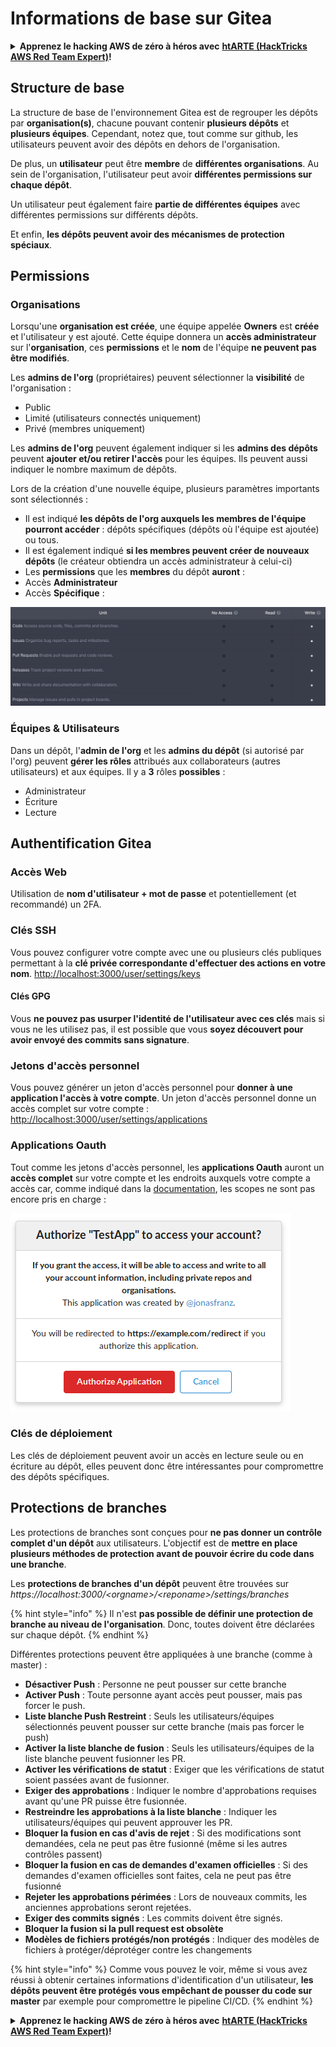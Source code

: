 # Informations de base sur Gitea

<details>

<summary><strong>Apprenez le hacking AWS de zéro à héros avec</strong> <a href="https://training.hacktricks.xyz/courses/arte"><strong>htARTE (HackTricks AWS Red Team Expert)</strong></a><strong>!</strong></summary>

Autres moyens de soutenir HackTricks :

* Si vous souhaitez voir votre **entreprise annoncée dans HackTricks** ou **télécharger HackTricks en PDF**, consultez les [**PLANS D'ABONNEMENT**](https://github.com/sponsors/carlospolop) !
* Obtenez le [**swag officiel PEASS & HackTricks**](https://peass.creator-spring.com)
* Découvrez [**La Famille PEASS**](https://opensea.io/collection/the-peass-family), notre collection d'[**NFTs**](https://opensea.io/collection/the-peass-family) exclusifs
* **Rejoignez le** 💬 [**groupe Discord**](https://discord.gg/hRep4RUj7f) ou le [**groupe telegram**](https://t.me/peass) ou **suivez** moi sur **Twitter** 🐦 [**@carlospolopm**](https://twitter.com/carlospolopm)**.**
* **Partagez vos astuces de hacking en soumettant des PR aux dépôts github** [**HackTricks**](https://github.com/carlospolop/hacktricks) et [**HackTricks Cloud**](https://github.com/carlospolop/hacktricks-cloud).

</details>

## Structure de base

La structure de base de l'environnement Gitea est de regrouper les dépôts par **organisation(s)**, chacune pouvant contenir **plusieurs dépôts** et **plusieurs équipes**. Cependant, notez que, tout comme sur github, les utilisateurs peuvent avoir des dépôts en dehors de l'organisation.

De plus, un **utilisateur** peut être **membre** de **différentes organisations**. Au sein de l'organisation, l'utilisateur peut avoir **différentes permissions sur chaque dépôt**.

Un utilisateur peut également faire **partie de différentes équipes** avec différentes permissions sur différents dépôts.

Et enfin, **les dépôts peuvent avoir des mécanismes de protection spéciaux**.

## Permissions

### Organisations

Lorsqu'une **organisation est créée**, une équipe appelée **Owners** est **créée** et l'utilisateur y est ajouté. Cette équipe donnera un **accès administrateur** sur l'**organisation**, ces **permissions** et le **nom** de l'équipe **ne peuvent pas être modifiés**.

Les **admins de l'org** (propriétaires) peuvent sélectionner la **visibilité** de l'organisation :

* Public
* Limité (utilisateurs connectés uniquement)
* Privé (membres uniquement)

Les **admins de l'org** peuvent également indiquer si les **admins des dépôts** peuvent **ajouter et/ou retirer l'accès** pour les équipes. Ils peuvent aussi indiquer le nombre maximum de dépôts.

Lors de la création d'une nouvelle équipe, plusieurs paramètres importants sont sélectionnés :

* Il est indiqué **les dépôts de l'org auxquels les membres de l'équipe pourront accéder** : dépôts spécifiques (dépôts où l'équipe est ajoutée) ou tous.
* Il est également indiqué **si les membres peuvent créer de nouveaux dépôts** (le créateur obtiendra un accès administrateur à celui-ci)
* Les **permissions** que les **membres** du dépôt **auront** :
* Accès **Administrateur**
* Accès **Spécifique** :

![](<../../.gitbook/assets/image (3) (1) (1) (1) (1).png>)

### Équipes & Utilisateurs

Dans un dépôt, l'**admin de l'org** et les **admins du dépôt** (si autorisé par l'org) peuvent **gérer les rôles** attribués aux collaborateurs (autres utilisateurs) et aux équipes. Il y a **3** rôles **possibles** :

* Administrateur
* Écriture
* Lecture

## Authentification Gitea

### Accès Web

Utilisation de **nom d'utilisateur + mot de passe** et potentiellement (et recommandé) un 2FA.

### **Clés SSH**

Vous pouvez configurer votre compte avec une ou plusieurs clés publiques permettant à la **clé privée correspondante d'effectuer des actions en votre nom**. [http://localhost:3000/user/settings/keys](http://localhost:3000/user/settings/keys)

#### **Clés GPG**

Vous **ne pouvez pas usurper l'identité de l'utilisateur avec ces clés** mais si vous ne les utilisez pas, il est possible que vous **soyez découvert pour avoir envoyé des commits sans signature**.

### **Jetons d'accès personnel**

Vous pouvez générer un jeton d'accès personnel pour **donner à une application l'accès à votre compte**. Un jeton d'accès personnel donne un accès complet sur votre compte : [http://localhost:3000/user/settings/applications](http://localhost:3000/user/settings/applications)

### Applications Oauth

Tout comme les jetons d'accès personnel, les **applications Oauth** auront un **accès complet** sur votre compte et les endroits auxquels votre compte a accès car, comme indiqué dans la [documentation](https://docs.gitea.io/en-us/oauth2-provider/#scopes), les scopes ne sont pas encore pris en charge :

![](<../../.gitbook/assets/image (60).png>)

### Clés de déploiement

Les clés de déploiement peuvent avoir un accès en lecture seule ou en écriture au dépôt, elles peuvent donc être intéressantes pour compromettre des dépôts spécifiques.

## Protections de branches

Les protections de branches sont conçues pour **ne pas donner un contrôle complet d'un dépôt** aux utilisateurs. L'objectif est de **mettre en place plusieurs méthodes de protection avant de pouvoir écrire du code dans une branche**.

Les **protections de branches d'un dépôt** peuvent être trouvées sur _https://localhost:3000/\<orgname>/\<reponame>/settings/branches_

{% hint style="info" %}
Il n'est **pas possible de définir une protection de branche au niveau de l'organisation**. Donc, toutes doivent être déclarées sur chaque dépôt.
{% endhint %}

Différentes protections peuvent être appliquées à une branche (comme à master) :

* **Désactiver Push** : Personne ne peut pousser sur cette branche
* **Activer Push** : Toute personne ayant accès peut pousser, mais pas forcer le push.
* **Liste blanche Push Restreint** : Seuls les utilisateurs/équipes sélectionnés peuvent pousser sur cette branche (mais pas forcer le push)
* **Activer la liste blanche de fusion** : Seuls les utilisateurs/équipes de la liste blanche peuvent fusionner les PR.
* **Activer les vérifications de statut** : Exiger que les vérifications de statut soient passées avant de fusionner.
* **Exiger des approbations** : Indiquer le nombre d'approbations requises avant qu'une PR puisse être fusionnée.
* **Restreindre les approbations à la liste blanche** : Indiquer les utilisateurs/équipes qui peuvent approuver les PR.
* **Bloquer la fusion en cas d'avis de rejet** : Si des modifications sont demandées, cela ne peut pas être fusionné (même si les autres contrôles passent)
* **Bloquer la fusion en cas de demandes d'examen officielles** : Si des demandes d'examen officielles sont faites, cela ne peut pas être fusionné
* **Rejeter les approbations périmées** : Lors de nouveaux commits, les anciennes approbations seront rejetées.
* **Exiger des commits signés** : Les commits doivent être signés.
* **Bloquer la fusion si la pull request est obsolète**
* **Modèles de fichiers protégés/non protégés** : Indiquer des modèles de fichiers à protéger/déprotéger contre les changements

{% hint style="info" %}
Comme vous pouvez le voir, même si vous avez réussi à obtenir certaines informations d'identification d'un utilisateur, **les dépôts peuvent être protégés vous empêchant de pousser du code sur master** par exemple pour compromettre le pipeline CI/CD.
{% endhint %}

<details>

<summary><strong>Apprenez le hacking AWS de zéro à héros avec</strong> <a href="https://training.hacktricks.xyz/courses/arte"><strong>htARTE (HackTricks AWS Red Team Expert)</strong></a><strong>!</strong></summary>

Autres moyens de soutenir HackTricks :

* Si vous souhaitez voir votre **entreprise annoncée dans HackTricks** ou **télécharger HackTricks en PDF**, consultez les [**PLANS D'ABONNEMENT**](https://github.com/sponsors/carlospolop) !
* Obtenez le [**swag officiel PEASS & HackTricks**](https://peass.creator-spring.com)
* Découvrez [**La Famille PEASS**](https://opensea.io/collection/the-peass-family), notre collection d'[**NFTs**](https://opensea.io/collection/the-peass-family) exclusifs
* **Rejoignez le** 💬 [**groupe Discord**](https://discord.gg/hRep4RUj7f) ou le [**groupe telegram**](https://t.me/peass) ou **suivez** moi sur **Twitter** 🐦 [**@carlospolopm**](https://twitter.com/carlospolopm)**.**
* **Partagez vos astuces de piratage en soumettant des PR aux dépôts github** [**HackTricks**](https://github.com/carlospolop/hacktricks) et [**HackTricks Cloud**](https://github.com/carlospolop/hacktricks-cloud).

</details>
